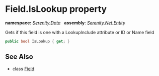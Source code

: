 # Field.IsLookup property
**namespace:** *[Serenity.Data](../../README.md#serenity.data-namespace)*   **assembly**: *[Serenity.Net.Entity](../../README.md)*

Gets if this field is one with a LookupInclude attribute or ID or Name field

```csharp
public bool IsLookup { get; }
```

## See Also

* class [Field](../Field.md)